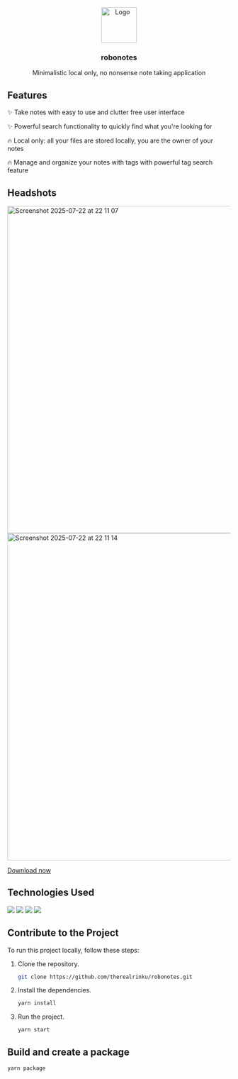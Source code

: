 <div align="center">
    <img src="https://cdn-icons-png.flaticon.com/128/2661/2661383.png" alt="Logo" width="80" height="80">
    <h3>robonotes</h3>
    <p>Minimalistic local only, no nonsense note taking application</p>
</div>

## Features

✨ Take notes with easy to use and clutter free user interface

✨ Powerful search functionality to quickly find what you're looking for

🔥 Local only: all your files are stored locally, you are the owner of your notes

🔥 Manage and organize your notes with tags with powerful tag search feature

## Headshots

<img width="617" height="738" alt="Screenshot 2025-07-22 at 22 11 07" src="https://github.com/user-attachments/assets/80aa52f0-f56c-4a9d-9083-4437c4d2bc0a" />
<img width="617" height="738" alt="Screenshot 2025-07-22 at 22 11 14" src="https://github.com/user-attachments/assets/23ffea0f-6c9d-4459-bc27-91f1688b048a" />


[Download now](https://github.com/therealrinku/robonotes/releases)


## Technologies Used
<img src="https://img.shields.io/badge/electron-000000?style=for-the-badge&logo=electron&logoColor=white"/>
<img src="https://img.shields.io/badge/react-000000?style=for-the-badge&logo=react&logoColor=blue"/>
<img src="https://img.shields.io/badge/tailwindcss-000000?style=for-the-badge&logo=tailwindcss&logoColor=blue"/>
<img src="https://img.shields.io/badge/typescript-000000?style=for-the-badge&logo=typescript&logoColor=blue"/>


## Contribute to the Project

To run this project locally, follow these steps:

1. Clone the repository.
   ```bash
   git clone https://github.com/therealrinku/robonotes.git

2. Install the dependencies.
   ```bash
   yarn install

3. Run the project.
   ```bash
   yarn start

## Build and create a package
   ```bash
   yarn package


